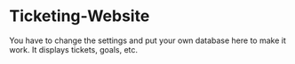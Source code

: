 # Ticketing-Website
You have to change the settings and put your own database here to make it work. It displays tickets, goals, etc.
